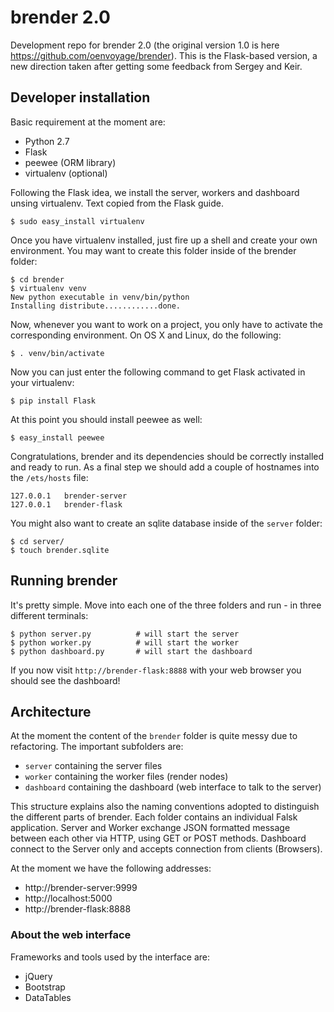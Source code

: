 # brender 2.0


Development repo for brender 2.0 (the original version 1.0 is here https://github.com/oenvoyage/brender). This is the Flask-based version, a new direction taken after getting some feedback from Sergey and Keir.

## Developer installation
Basic requirement at the moment are:

* Python 2.7
* Flask
* peewee (ORM library)
* virtualenv (optional)

Following the Flask idea, we install the server, workers and dashboard unsing virtualenv. Text copied from the Flask guide. 

```
$ sudo easy_install virtualenv
```

Once you have virtualenv installed, just fire up a shell and create your own environment. You may want to create this folder inside of the brender folder:

```
$ cd brender
$ virtualenv venv
New python executable in venv/bin/python
Installing distribute............done.
```

Now, whenever you want to work on a project, you only have to activate the corresponding environment. On OS X and Linux, do the following:

```
$ . venv/bin/activate
```

Now you can just enter the following command to get Flask activated in your virtualenv:

```
$ pip install Flask
```

At this point you should install peewee as well:

```
$ easy_install peewee
```

Congratulations, brender and its dependencies should be correctly installed and ready to run. As a final step we should add a couple of hostnames into the `/ets/hosts` file:

```
127.0.0.1	brender-server	
127.0.0.1	brender-flask	
```

You might also want to create an sqlite database inside of the `server` folder:

```
$ cd server/
$ touch brender.sqlite
```

## Running brender
It's pretty simple. Move into each one of the three folders and run - in three different terminals:

```
$ python server.py  		# will start the server
$ python worker.py			# will start the worker
$ python dashboard.py		# will start the dashboard
```

If you now visit `http://brender-flask:8888` with your web browser you should see the dashboard!

## Architecture
At the moment the content of the `brender` folder is quite messy due to refactoring. The important subfolders are:

* `server` containing the server files
* `worker` containing the worker files (render nodes)
* `dashboard` containing the dashboard (web interface to talk to the server)

This structure explains also the naming conventions adopted to distinguish the different parts of brender. 
Each folder contains an individual Falsk application. Server and Worker exchange JSON formatted message between each other via HTTP, using GET or POST methods.
Dashboard connect to the Server only and accepts connection from clients (Browsers).

At the moment we have the following addresses:

* http://brender-server:9999
* http://localhost:5000
* http://brender-flask:8888 


### About the web interface
Frameworks and tools used by the interface are:

* jQuery
* Bootstrap
* DataTables 


